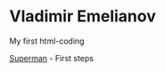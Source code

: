 

# Vladimir Emelianov
My first html-coding

[Superman](https://iwillown.github.io/superman/ "My very first html-coding") - First steps
